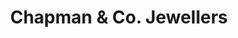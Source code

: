 ---
title: "Chapman & Co. Jewellers"
url: /brightlingsea/chapman-und-co-jewellers/
shop: Schmuck
---